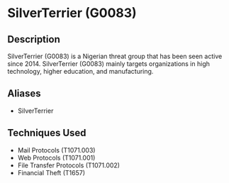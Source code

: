 # SilverTerrier (G0083)

## Description
SilverTerrier (G0083) is a Nigerian threat group that has been seen active since 2014. SilverTerrier (G0083) mainly targets organizations in high technology, higher education, and manufacturing.

## Aliases
- SilverTerrier

## Techniques Used
- Mail Protocols (T1071.003)
- Web Protocols (T1071.001)
- File Transfer Protocols (T1071.002)
- Financial Theft (T1657)
